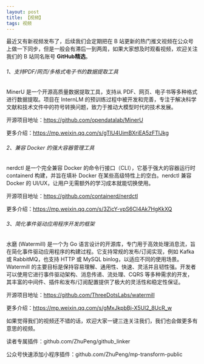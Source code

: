 ```yaml
---
layout: post
title: 【视频】
tags: 视频
---
```


最近又有新视频发布了，后续我们会定期把在 B 站更新的热门推文视频在公众号上做一下同步，但是一般会有滞后一到两周，如果大家想及时观看视频，欢迎关注我们的 B 站同名账号 **GitHub精选**。

######  1、支持PDF/网页/多格式电子书的数据提取工具

MinerU 是一个开源高质量数据提取工具，支持从 PDF、网页、电子书等多种格式进行数据提取。项目在 InternLM 的预训练过程中被开发和完善，专注于解决科学文献和技术文件中的符号转换问题，致力于推动大模型时代的技术发展。

开源项目地址：https://github.com/opendatalab/MinerU

更多介绍：https://mp.weixin.qq.com/s/gTlU4UimBXriEA5zFTlJkg

###### 2、兼容 Docker 的强大容器管理工具

nerdctl 是一个完全兼容 Docker 的命令行接口（CLI），它基于强大的容器运行时 containerd 构建，并旨在填补 Docker 在某些高级特性上的空白。nerdctl 兼容 Docker 的 UI/UX，让用户无需额外的学习成本就能切换使用。

开源项目地址：https://github.com/containerd/nerdctl

更多介绍：https://mp.weixin.qq.com/s/3ZicY-vpS6CI4Ak7HgKkXQ

###### 3、简化事件驱动应用程序开发的框架

水磨 (Watermill) 是一个为 Go 语言设计的开源库，专门用于高效处理消息流，旨在简化事件驱动应用程序的构建过程。它支持常规的发布/订阅实现，例如 Kafka 或 RabbitMQ，也支持 HTTP 或 MySQL binlog，以适应不同的使用场景。Watermill 的主要目标是保持容易理解、通用性、快速、灵活并且韧性强。开发者可以使用它进行事件驱动架构、消息传递、流处理、CQRS 等多种需求的开发，其丰富的中间件、插件和发布/订阅配置提供了极大的灵活性和稳定性保证。

开源项目地址：https://github.com/ThreeDotsLabs/watermill

更多介绍：https://mp.weixin.qq.com/s/gMxJkpbBj-X5Ul2_8UcR_w

如果觉得我们的视频还不错的话，欢迎大家一键三连关注我们，我们也会做更多有意思的视频。

读者专属插件：github.com/ZhuPeng/github_linker

公众号快速添加小程序插件：github.com/ZhuPeng/mp-transform-public